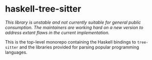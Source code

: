 # haskell-tree-sitter

*This library is unstable and not currently suitable for general public consumption. The maintainers are working hard on a new version to address extant flaws in the current implementation.*

This is the top-level monorepo containing the Haskell bindings to `tree-sitter` and the libraries provided for parsing popular programming languages.

